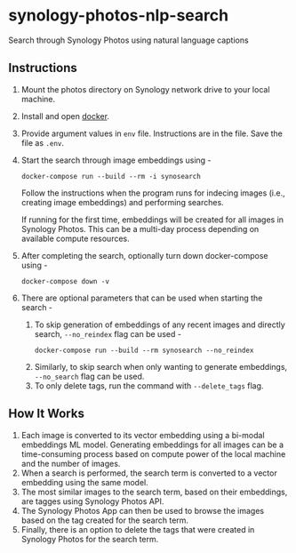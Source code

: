 # synology-photos-nlp-search
Search through Synology Photos using natural language captions

## Instructions
1. Mount the photos directory on Synology network drive to your local machine.
1. Install and open [docker](https://www.docker.com/products/docker-desktop/).
1. Provide argument values in `env` file. Instructions are in the file. Save the file as `.env`.
1. Start the search through image embeddings using - 
    ```
    docker-compose run --build --rm -i synosearch
    ```
    Follow the instructions when the program runs for indecing images (i.e., creating image embeddings) and performing searches.
    
    If running for the first time, embeddings will be created for all images in Synology Photos. This can be a multi-day process depending on available compute resources.
1. After completing the search, optionally turn down docker-compose using - 
    ```
    docker-compose down -v
    ```
1. There are optional parameters that can be used when starting the search - 
    1. To skip generation of embeddings of any recent images and directly search, `--no_reindex` flag can be used - 
        ```
        docker-compose run --build --rm synosearch --no_reindex
    1. Similarly, to skip search when only wanting to generate embeddings, `--no_search` flag can be used.
    1. To only delete tags, run the command with `--delete_tags` flag.

## How It Works
1. Each image is converted to its vector embedding using a bi-modal embeddings ML model. Generating embeddings for all images can be a time-consuming process based on compute power of the local machine and the number of images. 
1. When a search is performed, the search term is converted to a vector embedding using the same model. 
1. The most similar images to the search term, based on their embeddings, are tagges using Synology Photos API.
1. The Synology Photos App can then be used to browse the images based on the tag created for the search term.
1. Finally, there is an option to delete the tags that were created in Synology Photos for the search term.
